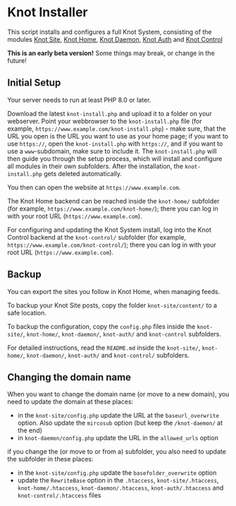 # Knot Installer

This script installs and configures a full Knot System, consisting of the modules [Knot Site](https://github.com/knot-system/knot-site), [Knot Home](https://github.com/knot-system/knot-home), [Knot Daemon](https://github.com/knot-system/knot-daemon), [Knot Auth](https://github.com/knot-system/knot-auth) and [Knot Control](https://github.com/knot-system/knot-control)

**This is an early beta version!** Some things may break, or change in the future!

## Initial Setup

Your server needs to run at least PHP 8.0 or later.

Download the latest `knot-install.php` and upload it to a folder on your webserver. Point your webbrowser to the `knot-install.php` file (for example, `https://www.example.com/knot-install.php`) - make sure, that the URL you open is the URL you want to use as your home page; if you want to use `https://`, open the `knot-install.php` with `https://`, and if you want to use a `www`-subdomain, make sure to include it. The `knot-install.php` will then guide you through the setup process, which will install and configure all modules in their own subfolders. After the installation, the `knot-install.php` gets deleted automatically.

You then can open the website at `https://www.example.com`.

The Knot Home backend can be reached inside the `knot-home/` subfolder (for example, `https://www.example.com/knot-home/`); there you can log in with your root URL (`https://www.example.com`).

For configuring and updating the Knot System install, log into the Knot Control backend at the `knot-control/` subfolder (for example, `https://www.example.com/knot-control/`); there you can log in with your root URL (`https://www.example.com`).


## Backup

You can export the sites you follow in Knot Home, when managing feeds.

To backup your Knot Site posts, copy the folder `knot-site/content/` to a safe location.

To backup the configuration, copy the `config.php` files inside the `knot-site/`, `knot-home/`, `knot-daemon/`, `knot-auth/` and `knot-control` subfolders.

For detailed instructions, read the `README.md` inside the `knot-site/`, `knot-home/`, `knot-daemon/`, `knot-auth/` and `knot-control/` subfolders.


## Changing the domain name

When you want to change the domain name (or move to a new domain), you need to update the domain at these places:

- in the `knot-site/config.php` update the URL at the `baseurl_overwrite` option. Also update the `mircosub` option (but keep the `/knot-daemon/` at the end)
- in `knot-daemon/config.php` update the URL in the `allowed_urls` option

if you change the (or move to or from a) subfolder, you also need to update the subfolder in these places:

- in the `knot-site/config.php` update the `basefolder_overwrite` option
- update the `RewriteBase` option in the `.htaccess`, `knot-site/.htaccess`, `knot-home/.htaccess`, `knot-daemon/.htaccess`, `knot-auth/.htaccess` and `knot-control/.htaccess` files
